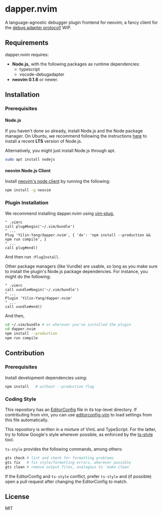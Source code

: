 dapper.nvim
================================================================================
A language-agnostic debugger plugin frontend for neovim; a fancy client for the
[debug adapter protocol!](https://microsoft.github.io/debug-adapter-protocol/)
WIP.


Requirements
--------------------------------------------------------------------------------
dapper.nvim requires:

- **Node.js,** with the following packages as runtime dependencies:
  - typescript
  - vscode-debugadapter
- **neovim 0.1.6** or newer.
<!-- TODO update requirements based on nvim api functions -->
<!-- TODO update Node requirements -->

Installation
--------------------------------------------------------------------------------

### Prerequisites

#### Node.js
If you haven't done so already, install Node.js and the Node package manager. On
Ubuntu, we recommend following the instructions [here](https://websiteforstudents.com/install-the-latest-node-js-and-nmp-packages-on-ubuntu-16-04-18-04-lts/)
to install a recent **LTS** version of Node.js.

Alternatively, you might just install Node.js through apt.
```bash
sudo apt install nodejs
```

#### neovim Node.js Client

Install [neovim's node client](https://github.com/neovim/node-client) by running
the following:

```bash
npm install -g neovim
```

### Plugin Installation
We recommend installing dapper.nvim using [vim-plug.](https://github.com/junegunn/vim-plug)

```vim
" .vimrc
call plug#begin('~/.vim/bundle')
" ...
Plug 'Yilin-Yang/dapper.nvim', { 'do': 'npm install --production && npm run compile', }
" ...
call plug#end()
```
And then run `:PlugInstall`.

Other package managers (like Vundle) are usable, so long as you make sure to
install the plugin's Node.js package dependencies. For instance, you might do
the following:

```vim
" .vimrc
call vundle#begin('~/.vim/bundle')
" ...
Plugin 'Yilin-Yang/dapper.nvim'
" ...
call vundle#end()
```

And then,
```bash
cd ~/.vim/bundle # or wherever you've installed the plugin
cd dapper.nvim
npm install --production
npm run compile
```

Contribution
--------------------------------------------------------------------------------

### Prerequisites
Install development dependencies using:

```bash
npm install   # without --production flag
```

### Coding Style
This repository has an [EditorConfig](https://editorconfig.org/) file in its
top-level directory. If contributing from vim, you can use
[editorconfig-vim](https://editorconfig.org/) to load settings from this file
automatically.

This repository is written in a mixture of VimL and TypeScript. For the latter,
try to follow Google's style wherever possible, as enforced by the
[ts-style](https://github.com/google/ts-style) tool.

`ts-style` provides the following commands, among others:

```bash
gts check # lint and check for formatting problems
gts fix   # fix style/formatting errors, wherever possible
gts clean # remove output files, analogous to `make clean`
```

If the EditorConfig and `ts-style` conflict, prefer `ts-style` and (if possible)
open a pull request after changing the EditorConfig to match.

License
--------------------------------------------------------------------------------
MIT

